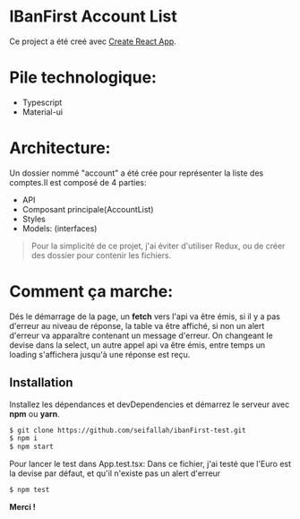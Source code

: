 # IBanFirst Account List

Ce project a été creé avec [Create React App](https://github.com/facebook/create-react-app).

# Pile technologique:

  - Typescript
  - Material-ui
  

# Architecture:
Un dossier nommé "account" a été crée pour représenter la liste des comptes.Il est composé de 4 parties:
* API
* Composant principale(AccountList)
* Styles
* Models: (interfaces)

> Pour la simplicité de ce projet, j'ai éviter d'utiliser Redux, ou de créer des dossier pour contenir les fichiers.

# Comment ça marche:
Dés le démarrage de la page, un **fetch** vers l'api va être émis, si il y a pas d'erreur au niveau de réponse, la table va être affiché, si non un alert d'erreur va apparaître contenant un message d'erreur.
On changeant le devise dans la select, un autre appel api va être émis, entre temps un loading s'affichera jusqu'à une réponse est reçu. 

## Installation

Installez les dépendances et devDependencies et démarrez le serveur avec **npm** ou **yarn**.

```sh
$ git clone https://github.com/seifallah/ibanFirst-test.git
$ npm i
$ npm start
```

Pour lancer le test dans App.test.tsx:
Dans ce fichier, j'ai testé que l'Euro est la devise par défaut, et qu'il n'existe pas un alert d'erreur 

```sh
$ npm test
```

**Merci !**
